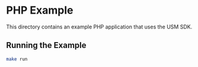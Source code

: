 # PHP Example

This directory contains an example PHP application that uses the USM SDK.

## Running the Example

```bash
make run
```